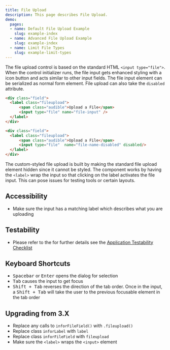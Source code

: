 ```yaml
---
title: File Upload
description: This page describes File Upload.
demo:
  pages:
  - name: Default File Upload Example
    slug: example-index
  - name: Advanced File Upload Example
    slug: example-index
  - name: Limit File Types
    slug: example-limit-types
---
```


The file upload control is based on the standard HTML `<input type="file">`. When the control initializer runs, the file input gets enhanced styling with a icon button and acts similar to other input fields. The file input element can be serialized as normal form element. File upload can also take the `disabled` attribute.

```html
<div class="field">
  <label class="fileupload">
      <span class="audible">Upload a File</span>
      <input type="file" name="file-input" />
  </label>
</div>

<div class="field">
  <label class="fileupload">
      <span class="audible">Upload a File</span>
      <input type="file"  name="file-name-disabled" disabled/>
  </label>
</div>
```

The custom-styled file upload is built by making the standard file upload element hidden since it cannot be styled. The component works by having the `<label>` wrap the input so that clicking  on the label activates the file input. This can pose issues for testing tools or certain layouts.

## Accessibility

- Make sure the input has a matching label which describes what you are uploading

## Testability

- Please refer to the for further details see the [Application Testability Checklist](https://design.infor.com/resources/application-testability-checklist)

## Keyboard Shortcuts

- <kbd>Spacebar</kbd> or <kbd>Enter</kbd> opens the dialog for selection
- <kbd>Tab</kbd> causes the input to get focus
- <kbd>Shift + Tab</kbd> reverses the direction of the tab order. Once in the input, a <kbd>Shift + Tab</kbd> will take the user to the previous focusable element in the tab order

## Upgrading from 3.X

- Replace any calls to `inforFileField()` with `.fileupload()`
- Replace class `inforLabel` with `label`
- Replace class `inforFileField` with `fileupload`
- Make sure the `<label>` wraps the `<input>` element
